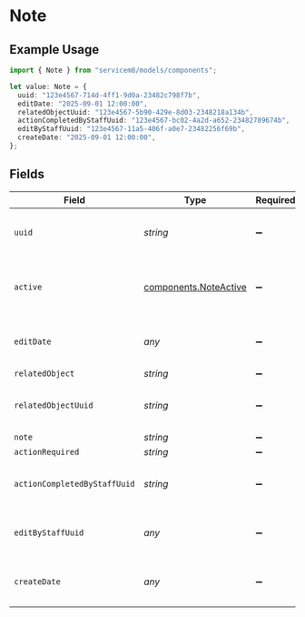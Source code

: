 # Note

## Example Usage

```typescript
import { Note } from "servicem8/models/components";

let value: Note = {
  uuid: "123e4567-714d-4ff1-9d0a-23482c798f7b",
  editDate: "2025-09-01 12:00:00",
  relatedObjectUuid: "123e4567-5b90-429e-8d03-2348218a134b",
  actionCompletedByStaffUuid: "123e4567-bc02-4a2d-a652-23482789674b",
  editByStaffUuid: "123e4567-11a5-406f-a0e7-23482256f69b",
  createDate: "2025-09-01 12:00:00",
};
```

## Fields

| Field                                                          | Type                                                           | Required                                                       | Description                                                    | Example                                                        |
| -------------------------------------------------------------- | -------------------------------------------------------------- | -------------------------------------------------------------- | -------------------------------------------------------------- | -------------------------------------------------------------- |
| `uuid`                                                         | *string*                                                       | :heavy_minus_sign:                                             | Unique identifier for this record                              | 123e4567-714d-4ff1-9d0a-23482c798f7b                           |
| `active`                                                       | [components.NoteActive](../../models/components/noteactive.md) | :heavy_minus_sign:                                             | Record active/deleted flag.  Valid values are [0,1]            |                                                                |
| `editDate`                                                     | *any*                                                          | :heavy_minus_sign:                                             | Timestamp at which record was last modified                    | 2025-09-01 12:00:00                                            |
| `relatedObject`                                                | *string*                                                       | :heavy_minus_sign:                                             | N/A                                                            |                                                                |
| `relatedObjectUuid`                                            | *string*                                                       | :heavy_minus_sign:                                             | N/A                                                            | 123e4567-5b90-429e-8d03-2348218a134b                           |
| `note`                                                         | *string*                                                       | :heavy_minus_sign:                                             | N/A                                                            |                                                                |
| `actionRequired`                                               | *string*                                                       | :heavy_minus_sign:                                             | N/A                                                            |                                                                |
| `actionCompletedByStaffUuid`                                   | *string*                                                       | :heavy_minus_sign:                                             | N/A                                                            | 123e4567-bc02-4a2d-a652-23482789674b                           |
| `editByStaffUuid`                                              | *any*                                                          | :heavy_minus_sign:                                             | UUID of Staff Member who last modified record                  | 123e4567-11a5-406f-a0e7-23482256f69b                           |
| `createDate`                                                   | *any*                                                          | :heavy_minus_sign:                                             | Timestamp at which record was last modified                    | 2025-09-01 12:00:00                                            |